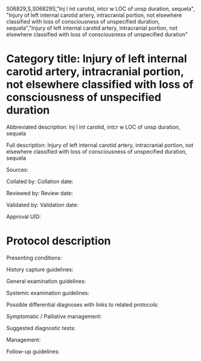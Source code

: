 S06829,S,S06829S,"Inj l int carotid, intcr w LOC of unsp duration, sequela", "Injury of left internal carotid artery, intracranial portion, not elsewhere classified with loss of consciousness of unspecified duration, sequela","Injury of left internal carotid artery, intracranial portion, not elsewhere classified with loss of consciousness of unspecified duration"
# Category title: Injury of left internal carotid artery, intracranial portion, not elsewhere classified with loss of consciousness of unspecified duration

Abbreviated description: Inj l int carotid, intcr w LOC of unsp duration, sequela

Full description: Injury of left internal carotid artery, intracranial portion, not elsewhere classified with loss of consciousness of unspecified duration, sequela

Sources:

Collated by:
Collation date:

Reviewed by:
Review date:

Validated by:
Validation date:

Approval UID:

# Protocol description

Presenting conditions:

History capture guidelines:

General examination guidelines:

Systemic examination guidelines:

Possible differential diagnoses with links to related protocols:

Symptomatic / Palliative management:

Suggested diagnostic tests:

Management:

Follow-up guidelines:
